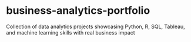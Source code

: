 # business-analytics-portfolio
Collection of data analytics projects showcasing Python, R, SQL, Tableau, and machine learning skills with real business impact
